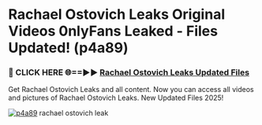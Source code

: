 # Rachael Ostovich Leaks Original Videos 0nlyFans Leaked - Files Updated! (p4a89)

<h3>🔴 CLICK HERE 🌐==►► <a href="https://tinyurl.com/4seja8ks" rel="nofollow">Rachael Ostovich Leaks Updated Files</a></h3>

Get Rachael Ostovich Leaks and all content. Now you can access all videos and pictures of Rachael Ostovich Leaks. New Updated Files 2025!

[![p4a89](https://i.imgur.com/EWjZXRe.gif)](https://tinyurl.com/4seja8ks)
rachael ostovich leak
